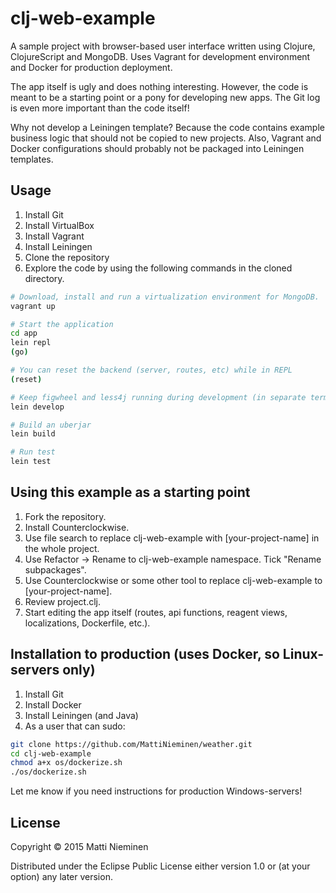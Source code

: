 # clj-web-example

A sample project with browser-based user interface written using Clojure,
ClojureScript and MongoDB. Uses Vagrant for development environment and
Docker for production deployment.

The app itself is ugly and does nothing interesting. However, the code is meant
to be a starting point or a pony for developing new apps. The Git log is even
more important than the code itself!

Why not develop a Leiningen template? Because the code contains example
business logic that should not be copied to new projects. Also, Vagrant and
Docker configurations should probably not be packaged into Leiningen templates.

## Usage

1. Install Git
2. Install VirtualBox
3. Install Vagrant
4. Install Leiningen
5. Clone the repository
6. Explore the code by using the following commands in the cloned directory.

```bash
# Download, install and run a virtualization environment for MongoDB.
vagrant up

# Start the application
cd app
lein repl
(go)

# You can reset the backend (server, routes, etc) while in REPL
(reset)

# Keep figwheel and less4j running during development (in separate terminal)
lein develop

# Build an uberjar
lein build

# Run test
lein test
```

## Using this example as a starting point

1. Fork the repository.
2. Install Counterclockwise.
3. Use file search to replace clj-web-example with [your-project-name] in the
whole project.
4. Use Refactor -> Rename to clj-web-example namespace. Tick
"Rename subpackages".
5. Use Counterclockwise or some other tool to replace clj-web-example to
[your-project-name].
6. Review project.clj.
7. Start editing the app itself (routes, api functions, reagent views,
  localizations, Dockerfile, etc.).

## Installation to production (uses Docker, so Linux-servers only)

1. Install Git
2. Install Docker
3. Install Leiningen (and Java)
3. As a user that can sudo:

```bash
git clone https://github.com/MattiNieminen/weather.git
cd clj-web-example
chmod a+x os/dockerize.sh
./os/dockerize.sh
```

Let me know if you need instructions for production Windows-servers!

## License

Copyright © 2015 Matti Nieminen

Distributed under the Eclipse Public License either version 1.0 or (at
your option) any later version.
